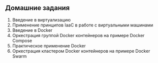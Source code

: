 ## Домашние задания 
1. Введение в виртуализацию
2. Применение принципов IaaC в работе с виртуальными машинами
3. Введение в Docker
4. Оркестрация группой Docker контейнеров на примере Docker Compose
5. Практическое применение Docker
6. Оркестрация кластером Docker контейнеров на примере Docker Swarm

